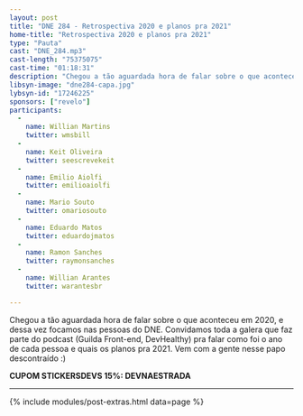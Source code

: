 ```yaml
---
layout: post
title: "DNE 284 - Retrospectiva 2020 e planos pra 2021"
home-title: "Retrospectiva 2020 e planos pra 2021"
type: "Pauta"
cast: "DNE_284.mp3"
cast-length: "75375075"
cast-time: "01:18:31"
description: "Chegou a tão aguardada hora de falar sobre o que aconteceu em 2020, e dessa vez focamos nas pessoas do DNE. Convidamos toda a galera que faz parte do podcast (Guilda Front-end, DevHealthy) pra falar como foi o ano de cada pessoa e quais os planos pra 2021. Vem com a gente nesse papo descontraído :)"
libsyn-image: "dne284-capa.jpg"
lybsyn-id: "17246225"
sponsors: ["revelo"]
participants:
  -
    name: Willian Martins
    twitter: wmsbill
  -
    name: Keit Oliveira
    twitter: seescrevekeit
  -
    name: Emilio Aiolfi
    twitter: emilioaiolfi
  -
    name: Mario Souto
    twitter: omariosouto
  -
    name: Eduardo Matos
    twitter: eduardojmatos
  -
    name: Ramon Sanches
    twitter: raymonsanches
  -
    name: Willian Arantes
    twitter: warantesbr

---
```


Chegou a tão aguardada hora de falar sobre o que aconteceu em 2020, e dessa vez focamos nas pessoas do DNE. Convidamos toda a galera que faz parte do podcast (Guilda Front-end, DevHealthy) pra falar como foi o ano de cada pessoa e quais os planos pra 2021. Vem com a gente nesse papo descontraído :)

<strong>CUPOM STICKERSDEVS 15%: DEVNAESTRADA</strong>

---

{% include modules/post-extras.html data=page %}
